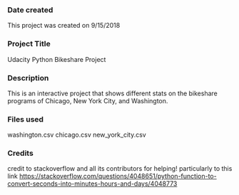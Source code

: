### Date created
This project was created on 9/15/2018

### Project Title
Udacity Python Bikeshare Project

### Description
This is an interactive project that shows different stats on the bikeshare programs of Chicago, New York City, and Washington.

### Files used
washington.csv
chicago.csv
new_york_city.csv

### Credits
credit to stackoverflow and all its contributors for helping!
particularly to this link https://stackoverflow.com/questions/4048651/python-function-to-convert-seconds-into-minutes-hours-and-days/4048773
